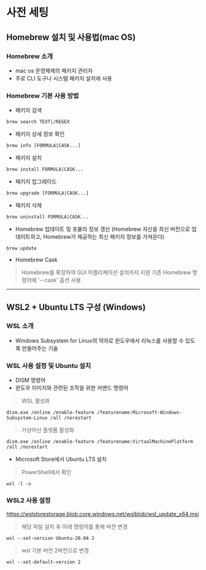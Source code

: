 # 사전 세팅

## Homebrew 설치 및 사용법(mac OS)

### Homebrew 소개
- mac os 운영체제의 패키지 관리자
- 주로 CLI 도구나 시스템 패키지 설치에 사용

### Homebrew 기본 사용 방법
- 패키지 검색
```
brew search TEXT|/REGEX
```
- 패키지 상세 정보 확인
```
brew info [FORMULA|CASK...]
```
- 패키지 설치 
```
brew install FORMULA|CASK...
```
- 패키지 업그레이드
```
brew upgrade [FORMULA|CASK...]
```
- 패키지 삭제
```
brew uninstall FORMULA|CASK...
```
- Homebrew 업데이트 및 포뮬라 정보 갱신 (Homebrew 자신을 최신 버전으로 업데이트하고, Homebrew가 제공하는 최신 패키지 정보를 가져온다)
```
brew update
```
- Homebrew Cask
> Homebrew를 확장하여 GUI 어플리케이션 설치까지 지원
> 기존 Homebrew 명령어에 '--cask' 옵션 사용

---

## WSL2 + Ubuntu LTS 구성 (Windows)

### WSL 소개
- Windows Subsystem for Linux의 약자로 윈도우에서 리눅스를 사용할 수 있도록 만들어주는 기술

### WSL 사용 설정 및 Ubuntu 설치
- DISM 명령어
- 윈도우 이미지와 관련된 조작을 위한 커맨드 명령어

> WSL 활성화
```
dism.exe /online /enable-feature /featurename:Microsoft-Windows-Subsystem-Linux /all /norestart

```
> 가상머신 플랫폼 활성화
```
dism.exe /online /enable-feature /featurename:VirtualMachinePlatform /all /norestart
```

- Microsoft Store에서 Ubuntu LTS 설치
> PowerShell에서 확인
```
wsl -l -v
```

### WSL2 사용 설정  
https://wslstorestorage.blob.core.windows.net/wslblob/wsl_update_x64.msi
> 해당 파일 설치 후 아래 명령어를 통해 버전 변경
```
wsl --set-version Ubuntu-20.04 2
```
> wsl 기본 버전 2버전으로 변경
```
wsl --set-default-version 2
```
